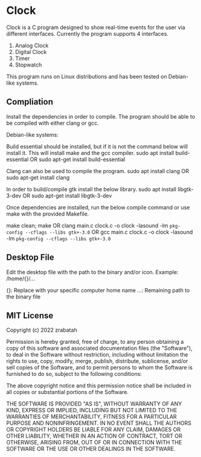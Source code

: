 #   Clock
Clock is a C program designed to show real-time events for the user via different interfaces.
Currently the program supports 4 interfaces.
1. Analog Clock
2. Digital Clock
3. Timer
4. Stopwatch

This program runs on Linux distributions and has been tested on Debian-like systems.

##  Compliation

Install the dependencies in order to compile. The program should be able to be compiled with either clang or gcc.

Debian-like systems:

Build essential should be installed, but if it is not the command below will install it.
This will install make and the gcc compiler.
sudo apt install build-essential
OR
sudo apt-get install build-essential

Clang can also be used to compile the program.
sudo apt install clang
OR
sudo apt-get install clang

In order to build/compile gtk install the below library.
sudo apt install libgtk-3-dev
OR
sudo apt-get install libgtk-3-dev

Once dependencies are installed, run the below compile command or use make with the provided Makefile.

make clean; make
OR
clang main.c clock.c -o clock -lasound -lm `pkg-config --cflags --libs gtk+-3.0`
OR
gcc main.c clock.c -o clock -lasound -lm `pkg-config --cflags --libs gtk+-3.0`

##  Desktop File
Edit the desktop file with the path to the binary and/or icon.
Example:
/home/{}/...

{}: Replace with your specific computer home name
...: Remaining path to the binary file

##  MIT License

Copyright (c) 2022 zrabatah

Permission is hereby granted, free of charge, to any person obtaining a copy
of this software and associated documentation files (the "Software"), to deal
in the Software without restriction, including without limitation the rights
to use, copy, modify, merge, publish, distribute, sublicense, and/or sell
copies of the Software, and to permit persons to whom the Software is
furnished to do so, subject to the following conditions:

The above copyright notice and this permission notice shall be included in all
copies or substantial portions of the Software.

THE SOFTWARE IS PROVIDED "AS IS", WITHOUT WARRANTY OF ANY KIND, EXPRESS OR
IMPLIED, INCLUDING BUT NOT LIMITED TO THE WARRANTIES OF MERCHANTABILITY,
FITNESS FOR A PARTICULAR PURPOSE AND NONINFRINGEMENT. IN NO EVENT SHALL THE
AUTHORS OR COPYRIGHT HOLDERS BE LIABLE FOR ANY CLAIM, DAMAGES OR OTHER
LIABILITY, WHETHER IN AN ACTION OF CONTRACT, TORT OR OTHERWISE, ARISING FROM,
OUT OF OR IN CONNECTION WITH THE SOFTWARE OR THE USE OR OTHER DEALINGS IN THE
SOFTWARE.
